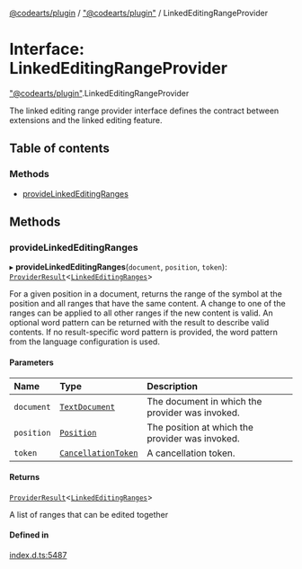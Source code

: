 [@codearts/plugin](../README.md) / ["@codearts/plugin"](../modules/_codearts_plugin_.md) / LinkedEditingRangeProvider

# Interface: LinkedEditingRangeProvider

["@codearts/plugin"](../modules/_codearts_plugin_.md).LinkedEditingRangeProvider

The linked editing range provider interface defines the contract between extensions and
the linked editing feature.

## Table of contents

### Methods

- [provideLinkedEditingRanges](codearts_plugin_.LinkedEditingRangeProvider.md#providelinkededitingranges)

## Methods

### provideLinkedEditingRanges

▸ **provideLinkedEditingRanges**(`document`, `position`, `token`): [`ProviderResult`](../modules/_codearts_plugin_.md#providerresult)<[`LinkedEditingRanges`](../classes/codearts_plugin_.LinkedEditingRanges.md)\>

For a given position in a document, returns the range of the symbol at the position and all ranges
that have the same content. A change to one of the ranges can be applied to all other ranges if the new content
is valid. An optional word pattern can be returned with the result to describe valid contents.
If no result-specific word pattern is provided, the word pattern from the language configuration is used.

#### Parameters

| Name | Type | Description |
| :------ | :------ | :------ |
| `document` | [`TextDocument`](codearts_plugin_.TextDocument.md) | The document in which the provider was invoked. |
| `position` | [`Position`](../classes/codearts_plugin_.Position.md) | The position at which the provider was invoked. |
| `token` | [`CancellationToken`](codearts_plugin_.CancellationToken.md) | A cancellation token. |

#### Returns

[`ProviderResult`](../modules/_codearts_plugin_.md#providerresult)<[`LinkedEditingRanges`](../classes/codearts_plugin_.LinkedEditingRanges.md)\>

A list of ranges that can be edited together

#### Defined in

[index.d.ts:5487](https://github.com/shuyaqian/cloudide-plugin-api/blob/3fbdd11/index.d.ts#L5487)

